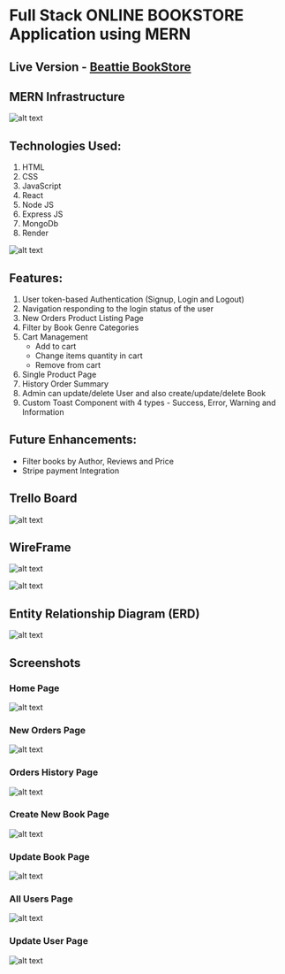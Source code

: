 # Full Stack ONLINE BOOKSTORE Application using MERN

## Live Version - [Beattie BookStore](https://online-bookstore-qja6.onrender.com)

## MERN Infrastructure

![alt text](./src/images/mern-infrastructure.png "MERN Infrastructure")


## Technologies Used:
1. HTML               
2. CSS
3. JavaScript
4. React
5. Node JS
6. Express JS
7. MongoDb
8. Render

![alt text](./src/images/Architecture.png "Architecture")

## Features:
1. User token-based Authentication (Signup, Login and Logout) 
2. Navigation responding to the login status of the user
3. New Orders Product Listing Page
4. Filter by Book Genre Categories   
5. Cart Management 
   - Add to cart 
   - Change items quantity in cart 
   - Remove from cart   
7. Single Product Page
8. History Order Summary 
9. Admin can update/delete User and also create/update/delete Book
10. Custom Toast Component with 4 types - Success, Error, Warning and Information 


## Future Enhancements: 
- Filter books by Author, Reviews and Price
- Stripe payment Integration 


## Trello Board
![alt text](./src/images/TrelloBoard.png "Trello Board")


## WireFrame
![alt text](./src/images/WireFrame1.png "WireFrame")

![alt text](./src/images/WireFrame2.png "WireFrame")


## Entity Relationship Diagram (ERD)
![alt text](./src/images/EDR.png "EDR")


## Screenshots

### Home Page
![alt text](./src/images/AuthPage.png "SignUP/LogIn Page")

### New Orders Page
![alt text](./src/images/NewOrderPage.png "New Orders Page")

### Orders History Page
![alt text](./src/images/OrderHistoryPage.png "Orders History Page")

### Create New Book Page
![alt text](./src/images/CreateNewBookPage.png "Create New Book Page")

### Update Book Page
![alt text](./src/images/UpdateBookForm.png "Create New Book Page")

### All Users Page
![alt text](./src/images/AllUsersPage.png "All Users Page")

### Update User Page
![alt text](./src/images/UpdateUserForm.png "Update User Page")



